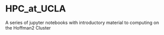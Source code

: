 # HPC_at_UCLA
A series of jupyter notebooks with introductory material to computing on the Hoffman2 Cluster
